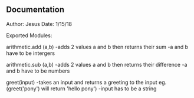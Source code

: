 ## Documentation
Author: Jesus
Date: 1/15/18

Exported Modules:

arithmetic.add (a,b)
  -adds 2 values a and b then returns their sum
  -a and b have to be intergers

arithmetic.sub (a,b)
  -adds 2 values a and b then returns their difference
  -a and b have to be numbers  

greet(input) 
  -takes an input and returns a greeting to the input eg. (greet('pony') will return 'hello pony')
  -input has to be a string
